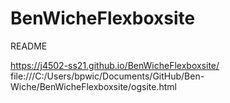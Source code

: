 # BenWicheFlexboxsite
README

https://j4502-ss21.github.io/BenWicheFlexboxsite/
file:///C:/Users/bpwic/Documents/GitHub/Ben-Wiche/BenWicheFlexboxsite/ogsite.html
